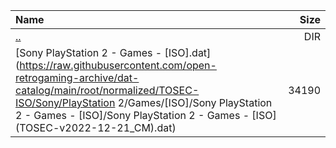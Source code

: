 |Name|Size|
|:---|---:|
|[..](../index.html)|DIR|
|[Sony PlayStation 2 - Games - [ISO].dat](https://raw.githubusercontent.com/open-retrogaming-archive/dat-catalog/main/root/normalized/TOSEC-ISO/Sony/PlayStation 2/Games/[ISO]/Sony PlayStation 2 - Games - [ISO]/Sony PlayStation 2 - Games - [ISO] (TOSEC-v2022-12-21_CM).dat)|34190|
